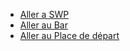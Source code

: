 


- [Aller a SWP](ishak_sadallah_SWP.md)
- [Aller au Bar](failler_owen_bar.md)
- [Aller au Place de départ](index.md)

